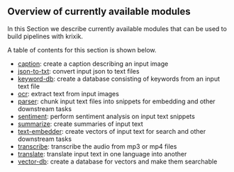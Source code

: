 ## Overview of currently available modules

In this Section we describe currently available modules that can be used to build pipelines with krixik.

A table of contents for this section is shown below.

- [caption](../modules/caption.md): create a caption describing an input image
- [json-to-txt](../modules/json-to-txt.md): convert input json to text files
- [keyword-db](../modules/keyword-db.md): create a database consisting of keywords from an input text file
- [ocr](../modules/ocr.md): extract text from input images
- [parser](../modules/parser.md): chunk input text files into snippets for embedding and other downstream tasks
- [sentiment](../modules/sentiment.md): perform sentiment analysis on input text snippets
- [summarize](../modules/summarize.md): create summaries of input text 
- [text-embedder](../modules/text-embedder.md): create vectors of input text for search and other downstream tasks 
- [transcribe](../modules/transcribe.md): transcribe the audio from mp3 or mp4 files
- [translate](../modules/translate.md): translate input text in one language into another
- [vector-db](../modules/vector-db.md): create a database for vectors and make them searchable


